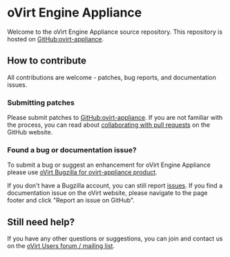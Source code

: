 # oVirt Engine Appliance

Welcome to the oVirt Engine Appliance source repository.
This repository is hosted on [GitHub:ovirt-appliance](https://github.com/oVirt/ovirt-appliance).

## How to contribute

All contributions are welcome - patches, bug reports, and documentation issues.

### Submitting patches

Please submit patches to [GitHub:ovirt-appliance](https://github.com/oVirt/ovirt-appliance).
If you are not familiar with the process, you can read about [collaborating with pull requests](https://docs.github.com/en/pull-requests/collaborating-with-pull-requests/proposing-changes-to-your-work-with-pull-requests) on the GitHub website.

### Found a bug or documentation issue?

To submit a bug or suggest an enhancement for oVirt Engine Appliance please use
[oVirt Bugzilla for ovirt-appliance product](https://bugzilla.redhat.com/enter_bug.cgi?product=ovirt-appliance).


If you don't have a Bugzilla account, you can still report [issues](https://github.com/oVirt/ovirt-appliance/issues). If you find a documentation issue on the oVirt website, please navigate to the page footer and click "Report an issue on GitHub".

## Still need help?

If you have any other questions or suggestions, you can join and contact us on the [oVirt Users forum / mailing list](https://lists.ovirt.org/admin/lists/users.ovirt.org/).
